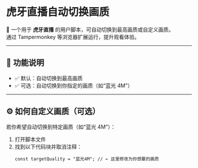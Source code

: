 # 虎牙直播自动切换画质

🚀 一个用于 **虎牙直播** 的用户脚本，可自动切换到最高画质或自定义画质。  
通过 Tampermonkey 等浏览器扩展运行，提升观看体验。

---

## 📌 功能说明

- ✅ 默认：自动切换到最高画质
- ✅ 可选：自动切换到你指定的画质（如“蓝光 4M”）

---

## ⚙️ 如何自定义画质（可选）

若你希望自动切换到特定画质（如“蓝光 4M”）：

1. 打开脚本文件
2. 找到以下代码块并取消注释：
   ```
   const targetQuality = "蓝光4M"; // ← 这里修改为你想要的画质
   ```
